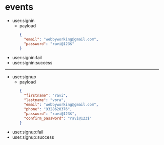 # events
  - user:signin
    - payload
      ```json
      {
        "email": "webbyworking@gmail.com",
        "password": "ravi@123$"
      }
      ```
  - user:signin:fail
  - user:signin:success

  -----
  
  - user:signup
    - payload
      ```json
      {
        "firstname": "ravi",
        "lastname": "vora",
        "email": "webbyworking@gmail.com",
        "phone": "9328620376",
        "password": "ravi@123$",
        "confirm_password": "ravi@123$"
      }
      ```
  - user:signup:fail
  - user:signup:success
